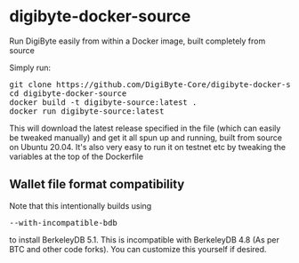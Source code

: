 # digibyte-docker-source
Run DigiByte easily from within a Docker image, built completely from source

Simply run:
<pre>git clone https://github.com/DigiByte-Core/digibyte-docker-source
cd digibyte-docker-source
docker build -t digibyte-source:latest .
docker run digibyte-source:latest</pre>

This will download the latest release specified in the file (which can easily be tweaked manually) and get it all spun up and running, built from source on Ubuntu 20.04.
It's also very easy to run it on testnet etc by tweaking the variables at the top of the Dockerfile

## Wallet file format compatibility
Note that this intentionally builds using <pre>--with-incompatible-bdb</pre> to install BerkeleyDB 5.1. This is incompatible with BerkeleyDB 4.8 (As per BTC and other code forks). You can customize this yourself if desired.
